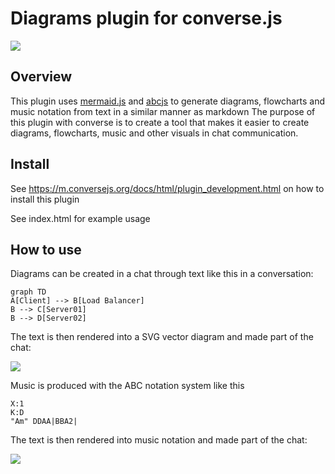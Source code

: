 # Diagrams plugin for converse.js

<img src="https://github.com/conversejs/community-plugins/blob/master/packages/diagrams/diagrams.png" />

## Overview
This plugin uses [mermaid.js](https://js.github.io/mermaid/#/) and [abcjs](https://github.com/paulrosen/abcjs) to generate diagrams, flowcharts and music notation from text in a similar manner as markdown
The purpose of this plugin with converse is to create a tool that makes it easier to create diagrams, flowcharts, music and other visuals in chat communication.

## Install
See https://m.conversejs.org/docs/html/plugin_development.html on how to install this plugin

See index.html for example usage

## How to use

Diagrams can be created in a chat through text like this in a conversation:

```
graph TD
A[Client] --> B[Load Balancer]
B --> C[Server01]
B --> D[Server02]
```

The text is then rendered into a SVG vector diagram and made part of the chat:

<img src="https://github.com/conversejs/community-plugins/blob/master/diagrams/flowchat.png"/>

Music is produced with the ABC notation system like this
```
X:1
K:D
"Am" DDAA|BBA2|
```

The text is then rendered into music notation and made part of the chat:

<img src="https://github.com/conversejs/community-plugins/blob/master/diagrams/music.png"/>
